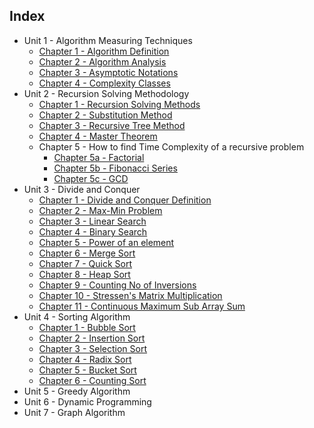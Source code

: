 ## Index
- Unit 1 - Algorithm Measuring Techniques
    - [Chapter 1 - Algorithm Definition](./Unit%201/Chapter%201/Chapter%201%20-%20Algorithm%20Definition)
    - [Chapter 2 - Algorithm Analysis](./Unit%201/Chapter%202/Chapter%202%20-%20Algorithm%20Analysis)
    - [Chapter 3 - Asymptotic Notations](./Unit%201/Chapter%203/Chapter%203%20-%20Asymptotic%20Notations)
    - [Chapter 4 - Complexity Classes](./Unit%201/Chapter%204/Chapter%204%20-%20Complexity%20Classes)
- Unit 2 - Recursion Solving Methodology
    - [Chapter 1 - Recursion Solving Methods](./Unit%202/Chapter%201/Chapter%201%20-%20Recursion%20Solving%20Methods)
    - [Chapter 2 - Substitution Method](./Unit%202/Chapter%202/Chapter%202%20-%20Substitution%20Method)
    - [Chapter 3 - Recursive Tree Method](./Unit%202/Chapter%203/Chapter%203%20-%20Recursive%20Tree%20Method)
    - [Chapter 4 - Master Theorem](./Unit%202/Chapter%204/Chapter%204%20-%20Master%20Theorem)
    - Chapter 5 - How to find Time Complexity of a recursive problem
        - [Chapter 5a - Factorial](./Unit%202/Chapter%205/Factorial)
        - [Chapter 5b - Fibonacci Series]()
        - [Chapter 5c - GCD]()
- Unit 3 - Divide and Conquer
    - [Chapter 1 - Divide and Conquer Definition]()
    - [Chapter 2 - Max-Min Problem]()
    - [Chapter 3 - Linear Search]()
    - [Chapter 4 - Binary Search]()
    - [Chapter 5 - Power of an element]()
    - [Chapter 6 - Merge Sort]()
    - [Chapter 7 - Quick Sort]()
    - [Chapter 8 - Heap Sort]()
    - [Chapter 9 - Counting No of Inversions]()
    - [Chapter 10 - Stressen's Matrix Multiplication]()
    - [Chapter 11 - Continuous Maximum Sub Array Sum]()
- Unit 4 - Sorting Algorithm
    - [Chapter 1 - Bubble Sort]()
    - [Chapter 2 - Insertion Sort]()
    - [Chapter 3 - Selection Sort]()
    - [Chapter 4 - Radix Sort]()
    - [Chapter 5 - Bucket Sort]()
    - [Chapter 6 - Counting Sort]()
- Unit 5 - Greedy Algorithm
- Unit 6 - Dynamic Programming
- Unit 7 - Graph Algorithm
